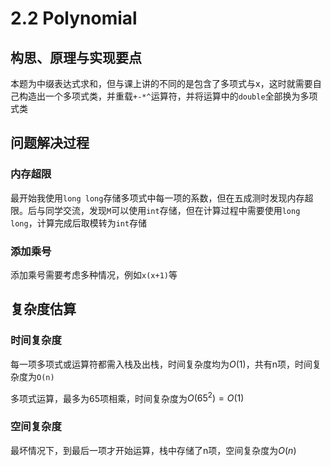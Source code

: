 # 2.2 Polynomial

## 构思、原理与实现要点

本题为中缀表达式求和，但与课上讲的不同的是包含了多项式与x，这时就需要自己构造出一个多项式类，并重载`+-*^`运算符，并将运算中的`double`全部换为多项式类

## 问题解决过程

### 内存超限

最开始我使用`long long`存储多项式中每一项的系数，但在五成测时发现内存超限。后与同学交流，发现`M`可以使用`int`存储，但在计算过程中需要使用`long long`，计算完成后取模转为`int`存储

### 添加乘号

添加乘号需要考虑多种情况，例如`x(x+1)`等

## 复杂度估算

### 时间复杂度

每一项多项式或运算符都需入栈及出栈，时间复杂度均为$O(1)$，共有n项，时间复杂度为`O(n)`

多项式运算，最多为65项相乘，时间复杂度为$O(65^2)=O(1)$

### 空间复杂度

最坏情况下，到最后一项才开始运算，栈中存储了n项，空间复杂度为$O(n)$